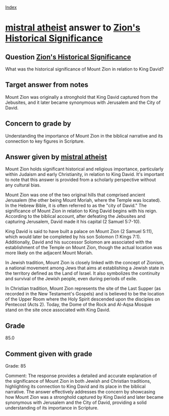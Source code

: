 
[Index](../../index.md)
# [mistral atheist](../../answering_models/mistral_atheist.md) answer to [Zion's Historical Significance](../../questions/Zion's_Historical_Significance.md)

## Question [Zion's Historical Significance](../../questions/Zion's_Historical_Significance.md)
What was the historical significance of Mount Zion in relation to King David?

## Target answer from notes
Mount Zion was originally a stronghold that King David captured from the Jebusites, and it later became synonymous with Jerusalem and the City of David.

## Concern to grade by
Understanding the importance of Mount Zion in the biblical narrative and its connection to key figures in Scripture.

## Answer given by [mistral atheist](../../answering_models/mistral_atheist.md)
 Mount Zion holds significant historical and religious importance, particularly within Judaism and early Christianity, in relation to King David. It's important to note that this answer is provided from a scholarly perspective without any cultural bias.

Mount Zion was one of the two original hills that comprised ancient Jerusalem (the other being Mount Moriah, where the Temple was located). In the Hebrew Bible, it is often referred to as the "city of David." The significance of Mount Zion in relation to King David begins with his reign. According to the biblical account, after defeating the Jebusites and capturing Jerusalem, David made it his capital (2 Samuel 5:7-10).

King David is said to have built a palace on Mount Zion (2 Samuel 5:11), which would later be completed by his son Solomon (1 Kings 7:1). Additionally, David and his successor Solomon are associated with the establishment of the Temple on Mount Zion, though the actual location was more likely on the adjacent Mount Moriah.

In Jewish tradition, Mount Zion is closely linked with the concept of Zionism, a national movement among Jews that aims at establishing a Jewish state in the territory defined as the Land of Israel. It also symbolizes the continuity and survival of the Jewish people, even during periods of exile.

In Christian tradition, Mount Zion represents the site of the Last Supper (as recorded in the New Testament's Gospels) and is believed to be the location of the Upper Room where the Holy Spirit descended upon the disciples on Pentecost (Acts 2). Today, the Dome of the Rock and Al-Aqsa Mosque stand on the site once associated with King David.

## Grade
85.0

## Comment given with grade
Grade: 85

Comment: The response provides a detailed and accurate explanation of the significance of Mount Zion in both Jewish and Christian traditions, highlighting its connection to King David and its place in the biblical narrative. The answer effectively addresses the concern by showcasing how Mount Zion was a stronghold captured by King David and later became synonymous with Jerusalem and the City of David, providing a solid understanding of its importance in Scripture.
